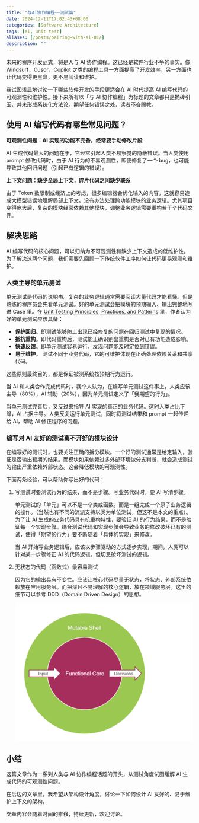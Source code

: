 ```yaml
---
title: "与AI协作编程──测试篇"
date: 2024-12-11T17:02:43+08:00
categories: [Software Architecture]
tags: [ai, unit test]
aliases: [/posts/pairing-with-ai-01/]
description: ""
---
```


未来的程序开发范式，将是人与 AI 协作编程。这已经是软件行业不争的事实。像 Windsurf，Cusor，Copilot 之类的编程工具一方面提高了开发效率，另一方面也让代码变得更黑盒，更不易阅读和维护。

我试图浅显地讨论一下哪些软件开发的手段更适合在 AI 时代提高 AI 编写代码的可观测性和维护性。接下来所有以「与 AI 协作编程」为标题的文章都只是抛砖引玉，并未形成系统化方法论。期望任何错误之处，读者不吝赐教。

## 使用 AI 编写代码有哪些常见问题？

**可观测性问题：AI 实现的功能不完备，经常要手动修改片段**

AI 生成代码最大的问题在于，它经常引起人类不易察觉的隐蔽错误。当人类使用 prompt 修改代码时，由于 AI 行为的不易观测性，即便修复了一个 bug，也可能导致其他回归问题（引起已有逻辑的错误）。

**上下文问题：缺少全局上下文，碎片代码之间缺少联系**

由于 Token 数限制或经济上的考虑，很多编辑器会优化输入的内容，这就容易造成大模型错误地理解局部上下文。没有办法处理跨功能模块的业务逻辑。尤其项目变得庞大后，复杂的模块经常依赖其他模块，调整业务逻辑需要重构若干个代码文件。

## 解决思路

AI 编写代码的核心问题，可以归纳为不可观测性和缺少上下文造成的低维护性。为了解决这两个问题，我们需要先回顾一下传统软件工序如何让代码更易观测和维护。

### 人类主导的单元测试

单元测试是代码的说明书。复杂的业务逻辑通常需要阅读大量代码才能看懂。但是熟练的程序员会先看单元测试。好的单元测试会把模块的预期输入、输出完整地写进 Case 里。在 [Unit Testing Principles, Practices, and Patterns](https://www.amazon.com/Unit-Testing-Principles-Practices-Patterns/dp/1617296279) 里，作者认为好的单元测试应该具备：

- **保护回归**。即测试能够防止出现已经修复的问题在回归测试中复现的情况。
- **抵抗重构**。即代码重构后，测试能正确识别出重构是否对已有功能造成影响。
- **快速反馈**。即单元测试容易运行，发现问题能及时定位到错误。
- **易于维护**。 测试不同于业务代码，它的可维护体现在正确处理依赖关系和共享代码。

这些原则最终目的，都是保证被测系统按预期行为运行。

当 AI 和人类合作完成代码时，我个人认为，在编写单元测试这件事上，人类应该主导（80%），AI 辅助（20%），因为单元测试定义了「我期望的行为」。

当单元测试完善后，又反过来指导 AI 实现的真正的业务代码。这时人类占比下降，AI 占据主导。人类反复运行单元测试，同时将测试结果和 prompt 一起传递给 AI，帮助 AI 修正程序的问题。

### 编写对 AI 友好的测试离不开好的模块设计

在编写好的测试时，也要关注正确的拆分模块。一个好的测试通常是给定输入，验证是否输出预期的结果。而模块如果依赖过多外部环境做分支判断，就会造成测试的输出严重依赖外部状态。这会降低模块的可观测性。

下面两条经验，可以帮助你写出好的代码：

1. 写测试时要测试行为的结果，而不是步骤。写业务代码时，要 AI 写清步骤。

   单元测试的「单元」可以不是一个类或函数。而是一组完成一个原子业务逻辑的操作。（当然也有不同的流派支持以类为单位测试，但这不是本文的重点）。为了让 AI 生成的业务代码具有抗重构特性，要验证 AI 的行为结果，而不是验证每一个实现步骤。耦合测试代码和实现步骤会导致业务的修改破坏已有的测试，使得「期望的行为」要不断随着「具体的实现」来修改。

   当 AI 开始写业务逻辑后，应该以步骤驱动的方式逐步实现，期间，人类可以针对某一步骤修正 AI 的代码逻辑。但切忌破坏测试的逻辑。

2. 无状态的代码（函数式）最容易测试

   因为它的输出具有不变性。应该让核心代码尽量无状态，将状态、外部系统依赖放在应用服务层。而把深且不易理解的核心逻辑，放在领域服务层。这里的细节可以参考 DDD（Domain Driven Design）的思想。

   ![functional_core.png](/images/pairing-with-ai-01/functional_core.png)

## 小结

这篇文章作为一系列人类与 AI 协作编程话题的开头，从测试角度试图缓解 AI 生成代码的可观测性问题。

在后边的文章里，我希望从架构设计角度，讨论一下如何设计 AI 友好的、易于维护上下文的架构。

文章内容会随着时间的推移，持续更新，欢迎讨论。
